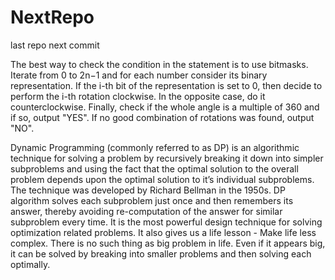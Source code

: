 # NextRepo
last repo
next commit

The best way to check the condition in the statement is to use bitmasks. 
Iterate from 0 to 2n−1 and for each number consider its binary representation. 
If the i-th bit of the representation is set to 0, then decide to perform the i-th rotation clockwise. 
In the opposite case, do it counterclockwise. Finally, check if the whole angle is a multiple of 360 and if so, output "YES".
If no good combination of rotations was found, output "NO".

Dynamic Programming (commonly referred to as DP) is an algorithmic technique for solving a problem by recursively breaking it down into simpler subproblems and using the fact that the optimal 
solution to the overall problem depends upon the optimal solution to it’s individual subproblems.
The technique was developed by Richard Bellman in the 1950s.
DP algorithm solves each subproblem just once and then remembers its answer, 
thereby avoiding re-computation of the answer for similar subproblem every time.
It is the most powerful design technique for solving optimization related problems.
It also gives us a life lesson - Make life less complex. There is no such thing as big problem in life.
Even if it appears big, it can be solved by breaking into smaller problems and then solving each optimally.